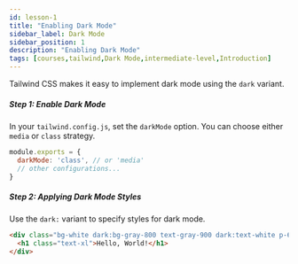 ```yaml
---
id: lesson-1
title: "Enabling Dark Mode"
sidebar_label: Dark Mode
sidebar_position: 1
description: "Enabling Dark Mode"
tags: [courses,tailwind,Dark Mode,intermediate-level,Introduction]
--- 
```

  
Tailwind CSS makes it easy to implement dark mode using the `dark` variant.

##### Step 1: Enable Dark Mode
In your `tailwind.config.js`, set the `darkMode` option. You can choose either `media` or `class` strategy.

```javascript
module.exports = {
  darkMode: 'class', // or 'media'
  // other configurations...
}
```

##### Step 2: Applying Dark Mode Styles
Use the `dark:` variant to specify styles for dark mode.

```html
<div class="bg-white dark:bg-gray-800 text-gray-900 dark:text-white p-6">
  <h1 class="text-xl">Hello, World!</h1>
</div>
```
